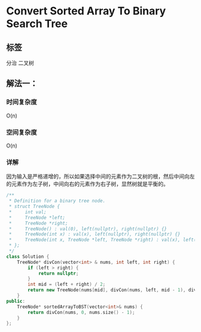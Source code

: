 # Convert Sorted Array To Binary Search Tree

## 标签
分治
二叉树

## 解法一：

### 时间复杂度
O(n)

### 空间复杂度
O(n)

### 详解
因为输入是严格递增的，所以如果选择中间的元素作为二叉树的根，然后中间向左的元素作为左子树，中间向右的元素作为右子树，显然树就是平衡的。

```c++
/**
 * Definition for a binary tree node.
 * struct TreeNode {
 *     int val;
 *     TreeNode *left;
 *     TreeNode *right;
 *     TreeNode() : val(0), left(nullptr), right(nullptr) {}
 *     TreeNode(int x) : val(x), left(nullptr), right(nullptr) {}
 *     TreeNode(int x, TreeNode *left, TreeNode *right) : val(x), left(left), right(right) {}
 * };
 */
class Solution {
    TreeNode* divCon(vector<int> & nums, int left, int right) {
        if (left > right) {
            return nullptr;
        }
        int mid = (left + right) / 2;
        return new TreeNode(nums[mid], divCon(nums, left, mid - 1), divCon(nums, mid + 1, right));
    }
public:
    TreeNode* sortedArrayToBST(vector<int>& nums) {
        return divCon(nums, 0, nums.size() - 1);
    }
};
```


